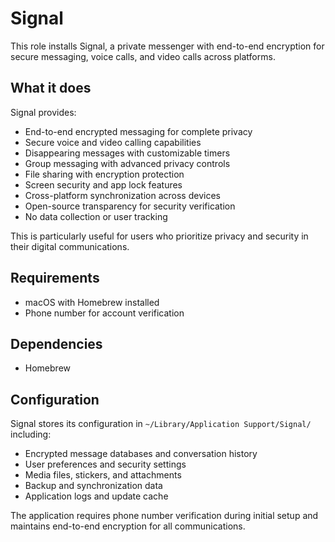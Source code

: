 # Signal

This role installs Signal, a private messenger with end-to-end encryption for secure messaging, voice calls, and video calls across platforms.

## What it does

Signal provides:
- End-to-end encrypted messaging for complete privacy
- Secure voice and video calling capabilities
- Disappearing messages with customizable timers
- Group messaging with advanced privacy controls
- File sharing with encryption protection
- Screen security and app lock features
- Cross-platform synchronization across devices
- Open-source transparency for security verification
- No data collection or user tracking

This is particularly useful for users who prioritize privacy and security in their digital communications.

## Requirements

- macOS with Homebrew installed
- Phone number for account verification

## Dependencies

- Homebrew

## Configuration

Signal stores its configuration in `~/Library/Application Support/Signal/` including:
- Encrypted message databases and conversation history
- User preferences and security settings
- Media files, stickers, and attachments
- Backup and synchronization data
- Application logs and update cache

The application requires phone number verification during initial setup and maintains end-to-end encryption for all communications.
